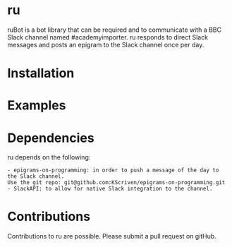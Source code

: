 # ru

ruBot is a bot library that can be required and to communicate with a BBC Slack channel named #academyimporter.  ru responds to direct Slack messages and posts an epigram to the Slack channel once per day.  

# Installation

# Examples

# Dependencies

ru depends on the following:

    - epigrams-on-programming: in order to push a message of the day to the Slack channel.
    Use the git repo: git@github.com:KScriven/epigrams-on-programming.git
    - SlackAPI: to allow for native Slack integration to the channel.  
    
# Contributions

Contributions to ru are possible.  Please submit a pull request on gitHub. 
